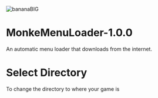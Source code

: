 ![bananaBIG](https://user-images.githubusercontent.com/72883108/169705612-0edb8939-c134-4711-b372-b276bed3164f.png)
# MonkeMenuLoader-1.0.0
An automatic menu loader that downloads from the internet.
# Select Directory 
To change the directory to where your game is
